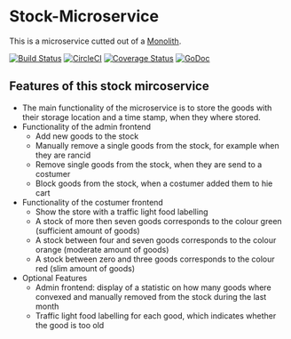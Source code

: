 # Stock-Microservice
This is a microservice cutted out of a [Monolith](https://gitlab.com/matthiasstock/monolith).

[![Build Status](https://travis-ci.org/genofire/hs_master-kss-monolith.svg?branch=master)](https://travis-ci.org/genofire/hs_master-kss-monolith)  [![CircleCI](https://circleci.com/gh/genofire/hs_master-kss-monolith/tree/master.svg?style=svg)](https://circleci.com/gh/genofire/hs_master-kss-monolith/tree/master) [![Coverage Status](https://coveralls.io/repos/github/genofire/hs_master-kss-monolith/badge.svg?branch=master)](https://coveralls.io/github/genofire/hs_master-kss-monolith?branch=master) [![GoDoc](https://godoc.org/github.com/genofire/hs_master-kss-monolith?status.svg)](https://godoc.org/github.com/genofire/hs_master-kss-monolith)

## Features of this stock mircoservice
* The main functionality of the microservice is to store the goods with their storage location and a time stamp, when they where stored.
* Functionality of the admin frontend
  * Add new goods to the stock
  * Manually remove a single goods from the stock, for example when they are rancid
  * Remove single goods from the stock, when they are send to a costumer
  * Block goods from the stock, when a costumer added them to hie cart
* Functionality of the costumer frontend
  * Show the store with a traffic light food labelling
  * A stock of more then seven goods corresponds to the colour green (sufficient amount of goods)
  * A stock between four and seven goods corresponds to the colour orange (moderate amount of goods)
  * A stock between zero and three goods corresponds to the colour red (slim amount of goods)
* Optional Features
  * Admin frontend: display of a statistic on how many goods where convexed and manually removed from the stock during the last month
  * Traffic light food labelling for each good, which indicates whether the good is too old
